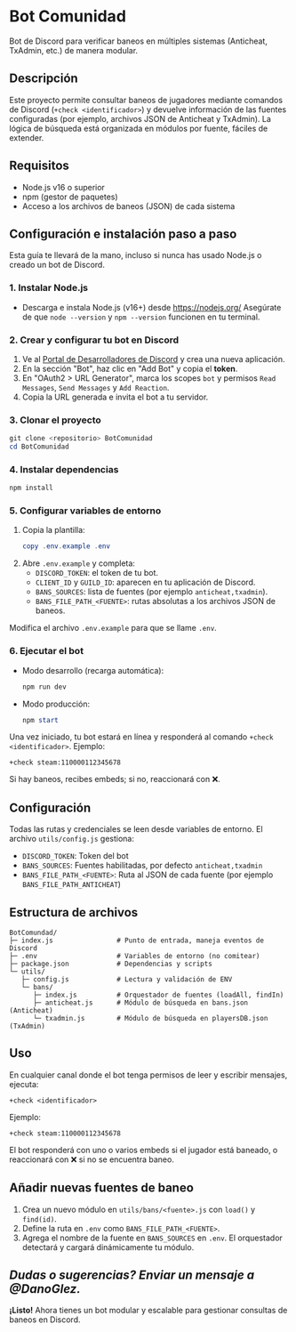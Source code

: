 # Bot Comunidad

Bot de Discord para verificar baneos en múltiples sistemas (Anticheat, TxAdmin, etc.) de manera modular.

## Descripción
Este proyecto permite consultar baneos de jugadores mediante comandos de Discord (`+check <identificador>`) y devuelve información de las fuentes configuradas (por ejemplo, archivos JSON de Anticheat y TxAdmin). La lógica de búsqueda está organizada en módulos por fuente, fáciles de extender.

## Requisitos
- Node.js v16 o superior
- npm (gestor de paquetes)
- Acceso a los archivos de baneos (JSON) de cada sistema

## Configuración e instalación paso a paso

Esta guía te llevará de la mano, incluso si nunca has usado Node.js o creado un bot de Discord.

### 1. Instalar Node.js
- Descarga e instala Node.js (v16+) desde https://nodejs.org/
  Asegúrate de que `node --version` y `npm --version` funcionen en tu terminal.

### 2. Crear y configurar tu bot en Discord
1. Ve al [Portal de Desarrolladores de Discord](https://discord.com/developers/applications) y crea una nueva aplicación.
2. En la sección "Bot", haz clic en "Add Bot" y copia el **token**.
3. En "OAuth2 > URL Generator", marca los scopes `bot` y permisos `Read Messages`, `Send Messages` y `Add Reaction`.
4. Copia la URL generada e invita el bot a tu servidor.

### 3. Clonar el proyecto
```powershell
git clone <repositorio> BotComunidad
cd BotComunidad
```

### 4. Instalar dependencias
```powershell
npm install
```

### 5. Configurar variables de entorno
1. Copia la plantilla:
   ```powershell
   copy .env.example .env
   ```
2. Abre `.env.example` y completa:
   - `DISCORD_TOKEN`: el token de tu bot.
   - `CLIENT_ID` y `GUILD_ID`: aparecen en tu aplicación de Discord.
   - `BANS_SOURCES`: lista de fuentes (por ejemplo `anticheat,txadmin`).
   - `BANS_FILE_PATH_<FUENTE>`: rutas absolutas a los archivos JSON de baneos.

Modifica el archivo `.env.example` para que se llame `.env`.

### 6. Ejecutar el bot
- Modo desarrollo (recarga automática):
  ```powershell
  npm run dev
  ```
- Modo producción:
  ```powershell
  npm start
  ```

Una vez iniciado, tu bot estará en línea y responderá al comando `+check <identificador>`.
Ejemplo:
```text
+check steam:110000112345678
```  
Si hay baneos, recibes embeds; si no, reaccionará con ❌.

## Configuración
Todas las rutas y credenciales se leen desde variables de entorno. El archivo `utils/config.js` gestiona:
- `DISCORD_TOKEN`: Token del bot
- `BANS_SOURCES`: Fuentes habilitadas, por defecto `anticheat,txadmin`
- `BANS_FILE_PATH_<FUENTE>`: Ruta al JSON de cada fuente (por ejemplo `BANS_FILE_PATH_ANTICHEAT`)

## Estructura de archivos
```
BotComundad/
├─ index.js                # Punto de entrada, maneja eventos de Discord
├─ .env                    # Variables de entorno (no comitear)
├─ package.json            # Dependencias y scripts
└─ utils/
   ├─ config.js            # Lectura y validación de ENV
   └─ bans/
      ├─ index.js          # Orquestador de fuentes (loadAll, findIn)
      ├─ anticheat.js      # Módulo de búsqueda en bans.json (Anticheat)
      └─ txadmin.js        # Módulo de búsqueda en playersDB.json (TxAdmin)
```

## Uso
En cualquier canal donde el bot tenga permisos de leer y escribir mensajes, ejecuta:
```
+check <identificador>
```
Ejemplo:
```
+check steam:110000112345678
```

El bot responderá con uno o varios embeds si el jugador está baneado, o reaccionará con ❌ si no se encuentra baneo.

## Añadir nuevas fuentes de baneo
1. Crea un nuevo módulo en `utils/bans/<fuente>.js` con `load()` y `find(id)`.
2. Define la ruta en `.env` como `BANS_FILE_PATH_<FUENTE>`.
3. Agrega el nombre de la fuente en `BANS_SOURCES` en `.env`.
El orquestador detectará y cargará dinámicamente tu módulo.

*Dudas o sugerencias? Enviar un mensaje a @DanoGlez.*
---

**¡Listo!** Ahora tienes un bot modular y escalable para gestionar consultas de baneos en Discord.

